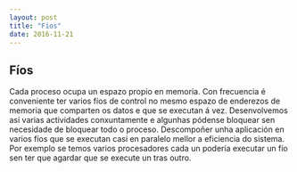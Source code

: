 ```yaml
---
layout: post
title: "Fíos"
date: 2016-11-21
---
```


## Fíos

Cada proceso ocupa un espazo propio en memoria. Con frecuencia é conveniente ter varios fíos de control no mesmo espazo de enderezos de memoria que comparten os datos e  que se executan á vez. Desenvolvemos así varias actividades conxuntamente e algunhas  pódense bloquear sen necesidade de bloquear todo o proceso. Descompoñer unha aplicación en varios fíos  que se executan casi en paralelo mellor a eficiencia do sistema. Por exemplo se temos varios procesadores cada un podería executar un fío sen ter que agardar que se execute un tras outro.
